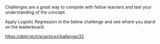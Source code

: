 <p>Challenges are a great way to compete with fellow learners and test your understanding of the concept.</p>

<p>Apply Logistic Regression&nbsp;in the below challenge and see where you stand on the leaderboard:</p>

<p><a href="https://dphi.tech/practice/challenge/32" target="_blank">https://dphi.tech/practice/challenge/32</a></p>